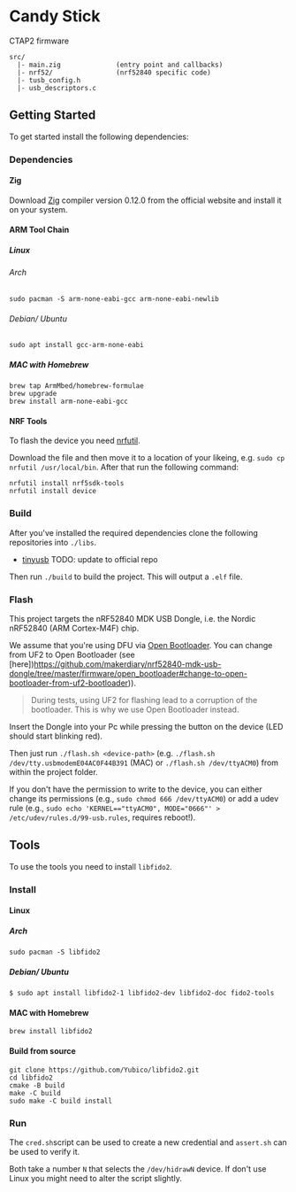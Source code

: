# Candy Stick

CTAP2 firmware

```
src/
  |- main.zig              (entry point and callbacks)
  |- nrf52/                (nrf52840 specific code) 
  |- tusb_config.h          
  |- usb_descriptors.c
```

## Getting Started

To get started install the following dependencies:

### Dependencies

#### Zig

Download [Zig](https://ziglang.org/download/) compiler version 0.12.0 from the official website
and install it on your system.

#### ARM Tool Chain

##### Linux

###### Arch

```
sudo pacman -S arm-none-eabi-gcc arm-none-eabi-newlib
```

###### Debian/ Ubuntu

```
sudo apt install gcc-arm-none-eabi
```

##### MAC with Homebrew

```
brew tap ArmMbed/homebrew-formulae
brew upgrade
brew install arm-none-eabi-gcc
```

#### NRF Tools

To flash the device you need [nrfutil](https://www.nordicsemi.com/Products/Development-tools/nrf-util).

Download the file and then move it to a location of your likeing, e.g. `sudo cp nrfutil /usr/local/bin`.
After that run the following command:

```
nrfutil install nrf5sdk-tools
nrfutil install device
```

### Build

After you've installed the required dependencies clone the following repositories into `./libs`.

* [tinyusb](https://github.com/r4gus/tinyusb) TODO: update to official repo

Then run `./build` to build the project. This will output a `.elf` file.

### Flash

This project targets the nRF52840 MDK USB Dongle, i.e. the Nordic nRF52840 (ARM Cortex-M4F) chip.

We assume that you're using DFU via [Open Bootloader](https://github.com/makerdiary/nrf52840-mdk-usb-dongle/tree/master/firmware/open_bootloader).
You can change from UF2 to Open Bootloader (see [here])https://github.com/makerdiary/nrf52840-mdk-usb-dongle/tree/master/firmware/open_bootloader#change-to-open-bootloader-from-uf2-bootloader)).

> During tests, using UF2 for flashing lead to a corruption of the bootloader. This is why we use Open Bootloader instead.

Insert the Dongle into your Pc while pressing the button on the device (LED should start blinking red).

Then just run `./flash.sh <device-path>` (e.g. `./flash.sh /dev/tty.usbmodemE04AC0F44B391` (MAC) or `./flash.sh /dev/ttyACM0`) from within the project folder.

If you don't have the permission to write to the device, you can either change its permissions (e.g., `sudo chmod 666 /dev/ttyACM0`) or
add a udev rule (e.g., `sudo echo 'KERNEL=="ttyACM0", MODE="0666"' > /etc/udev/rules.d/99-usb.rules`, requires reboot!).

## Tools

To use the tools you need to install `libfido2`.

### Install

#### Linux

##### Arch

```
sudo pacman -S libfido2
```

##### Debian/ Ubuntu

```
$ sudo apt install libfido2-1 libfido2-dev libfido2-doc fido2-tools
```

#### MAC with Homebrew

```
brew install libfido2
```

#### Build from source
```
git clone https://github.com/Yubico/libfido2.git
cd libfido2
cmake -B build
make -C build
sudo make -C build install
```

### Run

The `cred.sh`script can be used to create a new credential and `assert.sh` can be used to verify it.

Both take a number `N` that selects the `/dev/hidrawN` device. If don't use Linux you might need to alter the script slightly.
